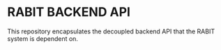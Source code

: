 # RABIT BACKEND API

This repository encapsulates the decoupled backend API that the RABIT system is dependent on.
